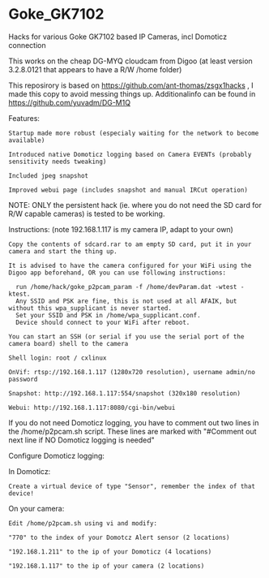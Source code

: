 # Goke_GK7102
Hacks for various Goke GK7102 based IP Cameras, incl Domoticz connection

This works on the cheap DG-MYQ cloudcam from Digoo (at least version 3.2.8.0121 that appears to have a R/W /home folder)

This reposirory is based on https://github.com/ant-thomas/zsgx1hacks , I made this copy to avoid messing things up.
Additionalinfo can be found in https://github.com/yuvadm/DG-M1Q

Features:

    Startup made more robust (especialy waiting for the network to become available)
  
    Introduced native Domoticz logging based on Camera EVENTs (probably sensitivity needs tweaking)
  
    Included jpeg snapshot
  
    Improved webui page (includes snapshot and manual IRCut operation)


NOTE: ONLY the persistent hack (ie. where you do not need the SD card for R/W capable cameras) is tested to be working.

Instructions: (note 192.168.1.117 is my camera IP, adapt to your own)

    Copy the contents of sdcard.rar to am empty SD card, put it in your camera and start the thing up.
    
    It is advised to have the camera configured for your WiFi using the Digoo app beforehand, OR you can use following instructions:
    
      run /home/hack/goke_p2pcam_param -f /home/devParam.dat -wtest -ktest. 
      Any SSID and PSK are fine, this is not used at all AFAIK, but without this wpa_supplicant is never started.
      Set your SSID and PSK in /home/wpa_supplicant.conf.
      Device should connect to your WiFi after reboot.
    
    You can start an SSH (or serial if you use the serial port of the camera board) shell to the camera
    
    Shell login: root / cxlinux
  
    OnVif: rtsp://192.168.1.117 (1280x720 resolution), username admin/no password
  
    Snapshot: http://192.168.1.117:554/snapshot (320x180 resolution)
  
    Webui: http://192.168.1.117:8080/cgi-bin/webui
  

If you do not need Domoticz logging, you have to comment out two lines in the /home/p2pcam.sh script. These lines are marked with "#Comment out next line if NO Domoticz logging is needed"

Configure Domoticz logging:

  In Domoticz: 
  
    Create a virtual device of type "Sensor", remember the index of that device!
  
  On your camera:
  
    Edit /home/p2pcam.sh using vi and modify:
    
    "770" to the index of your Domotcz Alert sensor (2 locations)
    
    "192.168.1.211" to the ip of your Domoticz (4 locations)
    
    "192.168.1.117" to the ip of your camera (2 locations)
